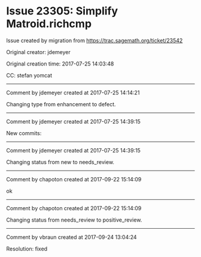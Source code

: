 # Issue 23305: Simplify Matroid.__richcmp__

Issue created by migration from https://trac.sagemath.org/ticket/23542

Original creator: jdemeyer

Original creation time: 2017-07-25 14:03:48

CC:  stefan yomcat




---

Comment by jdemeyer created at 2017-07-25 14:14:21

Changing type from enhancement to defect.


---

Comment by jdemeyer created at 2017-07-25 14:39:15

New commits:


---

Comment by jdemeyer created at 2017-07-25 14:39:15

Changing status from new to needs_review.


---

Comment by chapoton created at 2017-09-22 15:14:09

ok


---

Comment by chapoton created at 2017-09-22 15:14:09

Changing status from needs_review to positive_review.


---

Comment by vbraun created at 2017-09-24 13:04:24

Resolution: fixed
